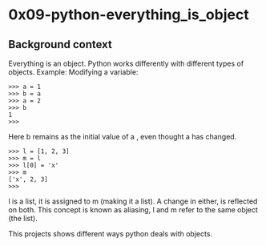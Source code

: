 # 0x09-python-everything_is_object

## Background context

Everything is an object. Python works differently with different types of objects. Example:
Modifying a variable:

```
>>> a = 1
>>> b = a
>>> a = 2
>>> b
1
>>>
```

Here b remains as the initial value of a , even thought a has changed.

```
>>> l = [1, 2, 3]
>>> m = l
>>> l[0] = 'x'
>>> m
['x', 2, 3]
>>>
```

l is a list, it is assigned to m (making it a list). A change in either, is reflected on both.
This concept is known as aliasing, l and m refer to the same object (the list).

This projects shows different ways python deals with objects.
